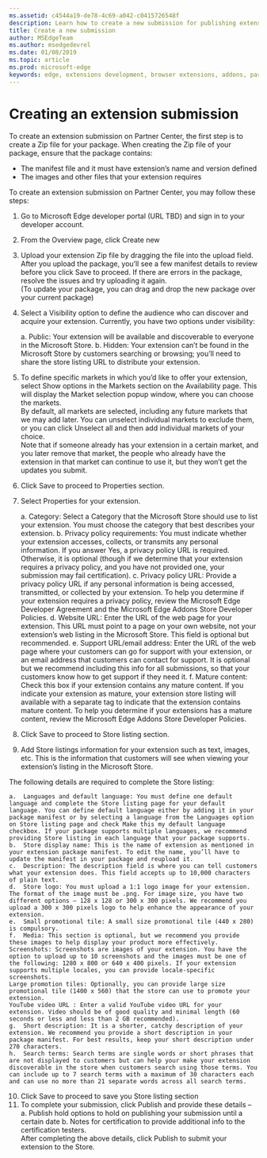 ```yaml
---
ms.assetid: c4544a19-de78-4c69-a042-c0415726548f
description: Learn how to create a new submission for publishing extension on Microsoft Edge Addons Store.
title: Create a new submission
author: MSEdgeTeam
ms.author: msedgedevrel
ms.date: 01/08/2019
ms.topic: article
ms.prod: microsoft-edge
keywords: edge, extensions development, browser extensions, addons, partner center, developer
---
```

# Creating an extension submission

To create an extension submission on Partner Center, the first step is to create a Zip file for your package. When creating the Zip file of your package, ensure that the package contains:  

- The manifest file and it must have extension’s name and version defined
- The images and other files that your extension requires
  
To create an extension submission on Partner Center, you may follow these steps:
  
1.	Go to Microsoft Edge developer portal (URL TBD) and sign in to your developer account. 
2.	From the Overview page, click Create new 
3.	Upload your extension Zip file by dragging the file into the upload field. After you upload the package, you’ll see a few manifest details to review before you click Save to proceed. If there are errors in the package, resolve the issues and try uploading it again.  
(To update your package, you can drag and drop the new package over your current package)

4.	Select a Visibility option to define the audience who can discover and acquire your extension. Currently, you have two options under visibility:  

    a. Public: Your extension will be available and discoverable to everyone in the Microsoft Store.
    b. Hidden: Your extension can’t be found in the Microsoft Store by customers searching or browsing; you’ll need to share the store listing URL to distribute your extension.

5.	To define specific markets in which you’d like to offer your extension, select Show options in the Markets section on the Availability page. This will display the Market selection popup window, where you can choose the markets.  
By default, all markets are selected, including any future markets that we may add later. You can unselect individual markets to exclude them, or you can click Unselect all and then add individual markets of your choice.  
Note that if someone already has your extension in a certain market, and you later remove that market, the people who already have the extension in that market can continue to use it, but they won’t get the updates you submit.  

6.	Click Save to proceed to Properties section. 
7.	Select Properties for your extension.  

    a.	Category: Select a Category that the Microsoft Store should use to list your extension. You must choose the category that best describes your extension.
    b.	Privacy policy requirements: You must indicate whether your extension accesses, collects, or transmits any personal information. If you answer Yes, a privacy policy URL is required. Otherwise, it is optional (though if we determine that your extension requires a privacy policy, and you have not provided one, your submission may fail certification).
    c.	Privacy policy URL: Provide a privacy policy URL if any personal information is being accessed, transmitted, or collected by your extension. To help you determine if your extension requires a privacy policy, review the Microsoft Edge Developer Agreement and the Microsoft Edge Addons Store Developer Policies.
    d.	Website URL: Enter the URL of the web page for your extension. This URL must point to a page on your own website, not your extension’s web listing in the Microsoft Store. This field is optional but recommended.
    e.	Support URL/email address: Enter the URL of the web page where your customers can go for support with your extension, or an email address that customers can contact for support. It is optional but we recommend including this info for all submissions, so that your customers know how to get support if they need it.
    f.	Mature content:  Check this box if your extension contains any mature content. If you indicate your extension as mature, your extension store listing will available with a separate tag to indicate that the extension contains mature content. To help you determine if your extensions has a mature content, review the Microsoft Edge Addons Store Developer Policies.

8.	Click Save to proceed to Store listing section. 
9.	Add Store listings information for your extension such as text, images, etc. This is the information that customers will see when viewing your extension’s listing in the Microsoft Store.  

The following details are required to complete the Store listing:  

    a.	Languages and default language: You must define one default language and complete the Store listing page for your default language. You can define default language either by adding it in your package manifest or by selecting a language from the Languages option on Store listing page and check Make this my default language checkbox. If your package supports multiple languages, we recommend providing Store listing in each language that your package supports.
    b.	Store display name: This is the name of extension as mentioned in your extension package manifest. To edit the name, you’ll have to update the manifest in your package and reupload it. 
    c.	Description: The description field is where you can tell customers what your extension does. This field accepts up to 10,000 characters of plain text.
    d.	Store logo: You must upload a 1:1 logo image for your extension. The format of the image must be .png. For image size, you have two different options – 128 x 128 or 300 x 300 pixels. We recommend you upload a 300 x 300 pixels logo to help enhance the appearance of your extension.
    e.	Small promotional tile: A small size promotional tile (440 x 280) is compulsory.
    f.	Media: This section is optional, but we recommend you provide these images to help display your product more effectively.
    Screenshots: Screenshots are images of your extension. You have the option to upload up to 10 screenshots and the images must be one of the following: 1280 x 800 or 640 x 400 pixels. If your extension supports multiple locales, you can provide locale-specific screenshots.
    Large promotion tiles: Optionally, you can provide large size promotional tile (1400 x 560) that the store can use to promote your extension. 
    YouTube video URL : Enter a valid YouTube video URL for your extension. Video should be of good quality and minimal length (60 seconds or less and less than 2 GB recommended).
    g.	Short description: It is a shorter, catchy description of your extension. We recommend you provide a short description in your package manifest. For best results, keep your short description under 270 characters.
    h.	Search terms: Search terms are single words or short phrases that are not displayed to customers but can help your make your extension discoverable in the store when customers search using those terms. You can include up to 7 search terms with a maximum of 30 characters each and can use no more than 21 separate words across all search terms.
10.	Click Save to proceed to save you Store listing section
11.	To complete your submission, click Publish and provide these details –
    a.	Publish hold options to hold on publishing your submission until a certain date
    b.	Notes for certification to provide additional info to the certification testers.  
    After completing the above details, click Publish to submit your extension to the Store.
